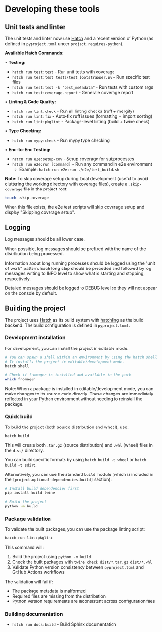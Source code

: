 # Developing these tools

## Unit tests and linter

The unit tests and linter now use [Hatch](https://hatch.pypa.io/) and a
recent version of Python (as defined in `pyproject.toml` under `project.requires-python`).

**Available Hatch Commands:**

• **Testing:**

- `hatch run test:test` - Run unit tests with coverage
- `hatch run test:test tests/test_bootstrapper.py` - Run specific test files
- `hatch run test:test -k "test_metadata"` - Run tests with custom args
- `hatch run test:coverage-report` - Generate coverage report

• **Linting & Code Quality:**

- `hatch run lint:check` - Run all linting checks (ruff + mergify)
- `hatch run lint:fix` - Auto-fix ruff issues (formatting + import sorting)
- `hatch run lint:pkglint` - Package-level linting (build + twine check)

• **Type Checking:**

- `hatch run mypy:check` - Run mypy type checking

• **End-to-End Testing:**

- `hatch run e2e:setup-cov` - Setup coverage for subprocesses
- `hatch run e2e:run [command]` - Run any command in e2e environment
  - Example: `hatch run e2e:run ./e2e/test_build.sh`

**Note:** To skip coverage setup during local development (useful to avoid cluttering the working directory with coverage files), create a `.skip-coverage` file in the project root:

```bash
touch .skip-coverage
```

When this file exists, the e2e test scripts will skip coverage setup and display "Skipping coverage setup".

## Logging

Log messages should be all lower case.

When possible, log messages should be prefixed with the name of the distribution
being processed.

Information about long running processes should be logged using the "unit of
work" pattern. Each long step should be preceded and followed by log messages
writing to INFO level to show what is starting and stopping, respectively.

Detailed messages should be logged to DEBUG level so they will not appear on the
console by default.

## Building the project

The project uses [Hatch](https://hatch.pypa.io/) as its build system with [hatchling](https://hatch.pypa.io/latest/plugins/builder/wheel/) as the build backend. The build configuration is defined in `pyproject.toml`.

### Development installation

For development, you can install the project in editable mode:

```bash
# You can spawn a shell within an environment by using the hatch shell command.
# It installs the project in editable/development mode.
hatch shell

# Check if fromager is installed and available in the path
which fromager
```

Note: When a package is installed in editable/development mode, you can make changes to its source code directly. These changes are immediately reflected in your Python environment without needing to reinstall the package.

### Quick build

To build the project (both source distribution and wheel), use:

```bash
hatch build
```

This will create both `.tar.gz` (source distribution) and `.whl` (wheel) files in the `dist/` directory.

You can build specific formats by using `hatch build -t wheel` or `hatch build -t sdist`.

Alternatively, you can use the standard `build` module (which is included in the `[project.optional-dependencies.build]` section):

```bash
# Install build dependencies first
pip install build twine

# Build the project
python -m build
```

### Package validation

To validate the built packages, you can use the package linting script:

```bash
hatch run lint:pkglint
```

This command will:

1. Build the project using `python -m build`
2. Check the built packages with `twine check dist/*.tar.gz dist/*.whl`
3. Validate Python version consistency between `pyproject.toml` and GitHub Actions workflows

The validation will fail if:

- The package metadata is malformed
- Required files are missing from the distribution
- Python version requirements are inconsistent across configuration files

### Building documentation

- `hatch run docs:build` - Build Sphinx documentation
